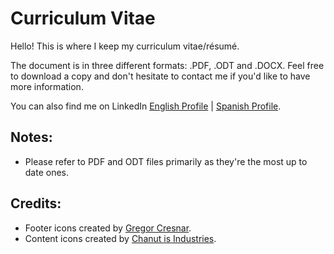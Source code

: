 # Curriculum Vitae
Hello! This is where I keep my curriculum vitae/résumé. 

The document is in three different formats: .PDF, .ODT and .DOCX. Feel free to download a copy and don't hesitate to contact me if you'd like to have more information.

You can also find me on LinkedIn [English Profile](https://www.linkedin.com/in/eliel-parra/?locale=en_US) | [Spanish Profile](https://www.linkedin.com/in/eliel-parra/).

## Notes:
* Please refer to PDF and ODT files primarily  as they're the most up to date ones.

## Credits:
* Footer icons created by [Gregor Cresnar](http://www.flaticon.com/authors/gregor-cresnar=).
* Content icons created by [Chanut is Industries](http://www.flaticon.com/authors/chanut-is-industries).
